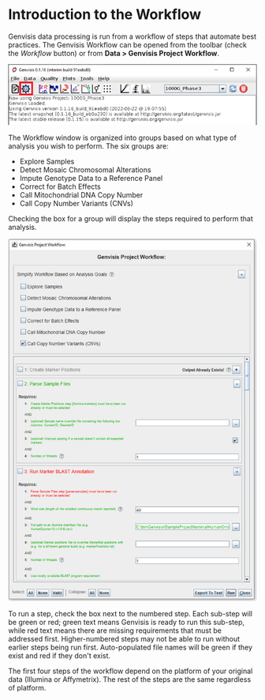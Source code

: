# Introduction to the Workflow

Genvisis data processing is run from a workflow of steps that automate best practices. The Genvisis Workflow can be opened from the toolbar (check the *Workflow* button) or from **Data > Genvisis Project Workflow**.

![Image of the Genvisis toolbar with Workflow icon highlighted](/Images/GenvisisToolBarHighlight.png)

The Workflow window is organized into groups based on what type of analysis you wish to perform.  The six groups are:
- Explore Samples
- Detect Mosaic Chromosomal Alterations
- Impute Genotype Data to a Reference Panel
- Correct for Batch Effects
- Call Mitochondrial DNA Copy Number
- Call Copy Number Variants (CNVs) 

Checking the box for a group will display the steps required to perform that analysis.

![Image of the Genvisis Project Workflow dialog box. Green text indicates steps that are ready to be run, while red text indicates steps for which prerequisites have not been met.](/Images/WorkflowShort.png)

To run a step, check the box next to the numbered step. Each sub-step will be green or red; green text means Genvisis is ready to run this sub-step, while red text means there are missing requirements that must be addressed first. Higher-numbered steps may not be able to run without earlier steps being run first. Auto-populated file names will be green if they exist and red if they don't exist.

The first four steps of the workflow depend on the platform of your original data (Illumina or Affymetrix). The rest of the steps are the same regardless of platform.
